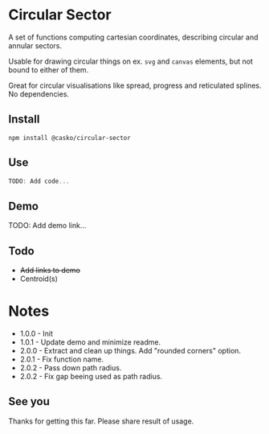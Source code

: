 # Circular Sector

A set of functions computing cartesian coordinates, describing circular and annular sectors.

Usable for drawing circular things on ex. `svg` and `canvas` elements, but not bound to either of them.

Great for circular visualisations like spread, progress and reticulated splines. No dependencies.

## Install

`npm install @casko/circular-sector`

## Use

``` ts
TODO: Add code...

```

## Demo  

TODO: Add demo link...

## Todo

  - ~~Add links to demo~~
  - Centroid(s)

# Notes

 - 1.0.0 - Init
 - 1.0.1 - Update demo and minimize readme.
 - 2.0.0 - Extract and clean up things. Add "rounded corners" option.
 - 2.0.1 - Fix function name.
 - 2.0.2 - Pass down path radius.
 - 2.0.2 - Fix gap beeing used as path radius.

## See you

Thanks for getting this far. Please share result of usage.
